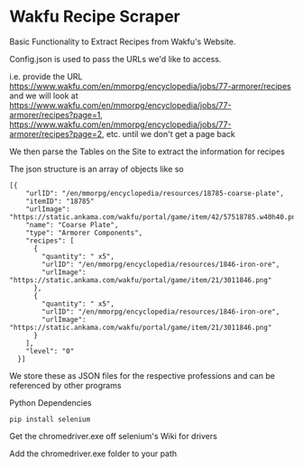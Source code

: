 # Wakfu Recipe Scraper

Basic Functionality to Extract Recipes from Wakfu's Website.

Config.json is used to pass the URLs we'd like to access.

i.e. provide the URL  https://www.wakfu.com/en/mmorpg/encyclopedia/jobs/77-armorer/recipes and we will look at https://www.wakfu.com/en/mmorpg/encyclopedia/jobs/77-armorer/recipes?page=1, https://www.wakfu.com/en/mmorpg/encyclopedia/jobs/77-armorer/recipes?page=2, etc. until we don't get a page back

We then parse the Tables on the Site to extract the information for recipes

The json structure is an array of objects like so
```
[{
    "urlID": "/en/mmorpg/encyclopedia/resources/18785-coarse-plate",
    "itemID": "18785"
    "urlImage": "https://static.ankama.com/wakfu/portal/game/item/42/57518785.w40h40.png",
    "name": "Coarse Plate",
    "type": "Armorer Components",
    "recipes": [
      {
        "quantity": " x5",
        "urlID": "/en/mmorpg/encyclopedia/resources/1846-iron-ore",
        "urlImage": "https://static.ankama.com/wakfu/portal/game/item/21/3011846.png"
      },
      {
        "quantity": " x5",
        "urlID": "/en/mmorpg/encyclopedia/resources/1846-iron-ore",
        "urlImage": "https://static.ankama.com/wakfu/portal/game/item/21/3011846.png"
      }
    ],
    "level": "0"
  }]
```
We store these as JSON files for the respective professions and can be referenced by other programs

Python Dependencies
```
pip install selenium
```
Get the chromedriver.exe off selenium's Wiki for drivers

Add the chromedriver.exe folder to your path